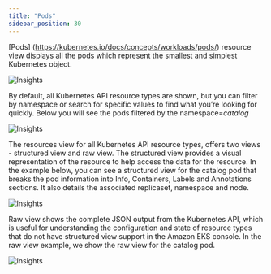```yaml
---
title: "Pods"
sidebar_position: 30
---
```


[Pods] (https://kubernetes.io/docs/concepts/workloads/pods/) resource view displays all the pods which represent the smallest and simplest Kubernetes object.

![Insights](/img/resource-view/view-pods.jpg)

By default, all Kubernetes API resource types are shown, but you can filter by namespace or search for specific values to find what you’re looking for quickly. Below you will see the pods filtered by the namespace=<i>catalog</i>

![Insights](/img/resource-view/filter-pod.jpg)

The resources view for all Kubernetes API resource types, offers two views - structured view and raw view. The structured view provides a visual representation of the resource to help access the data for the resource. In the example below, you can see a structured view for the catalog pod that breaks the pod information into Info, Containers, Labels and Annotations sections. It also details the associated replicaset, namespace and node.

![Insights](/img/resource-view/pod-detail-structured.jpg)

Raw view shows the complete JSON output from the Kubernetes API, which is useful for understanding the configuration and state of resource types that do not have structured view support in the Amazon EKS console. In the raw view example, we show the raw view for the catalog pod.

![Insights](/img/resource-view/pod-detail-raw.jpg)
